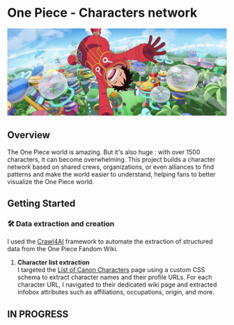 # One Piece - Characters network

![alt text](image.png)

## Overview
The One Piece world is amazing. But it's also huge : with over 1500 characters, it can become overwhelming. This project builds a character network based on shared crews, organizations, or even alliances to find patterns and make the world easier to understand, helping fans to better visualize the One Piece world.


## Getting Started

### 🛠️ Data extraction and creation

I used the [Crawl4AI](https://docs.crawl4ai.com/) framework to automate the extraction of structured data from the One Piece Fandom Wiki.

1. **Character list extraction**  
   I targeted the [List of Canon Characters](https://onepiece.fandom.com/wiki/List_of_Canon_Characters) page using a custom CSS schema to extract character names and their profile URLs. For each character URL, I navigated to their dedicated wiki page and extracted infobox attributes such as affiliations, occupations, origin, and more.


## IN PROGRESS


